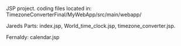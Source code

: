 JSP project.
coding files located in: TimezoneConverterFinal/MyWebApp/src/main/webapp/

Jareds Parts:
index.jsp, World_time_clock.jsp, timezone_converter.jsp.

Fernaldy:
calendar.jsp
